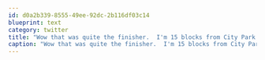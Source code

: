 ```yaml
---
id: d0a2b339-8555-49ee-92dc-2b116df03c14
blueprint: text
category: twitter
title: "Wow that was quite the finisher.  I'm 15 blocks from City Park and the house shook."
caption: "Wow that was quite the finisher.  I'm 15 blocks from City Park and the house shook."
---
```

